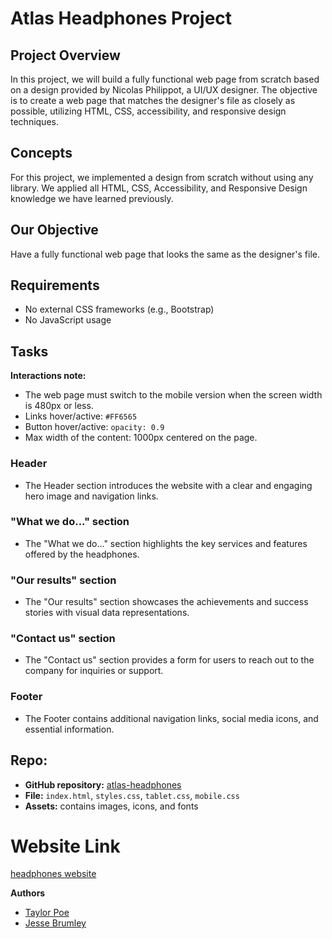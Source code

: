 # Atlas Headphones Project

## Project Overview

In this project, we will build a fully functional web page from scratch based on a design provided by Nicolas Philippot, a UI/UX designer. The objective is to create a web page that matches the designer's file as closely as possible, utilizing HTML, CSS, accessibility, and responsive design techniques.

## Concepts

For this project, we implemented a design from scratch without using any library. We applied all HTML, CSS, Accessibility, and Responsive Design knowledge we have learned previously.

## Our Objective

Have a fully functional web page that looks the same as the designer's file.

## Requirements
- No external CSS frameworks (e.g., Bootstrap)
- No JavaScript usage

## Tasks

  **Interactions note:**
  - The web page must switch to the mobile version when the screen width is 480px or less.
  - Links hover/active: `#FF6565`
  - Button hover/active: `opacity: 0.9`
  - Max width of the content: 1000px centered on the page.


### Header
- The Header section introduces the website with a clear and engaging hero image and navigation links.

### "What we do..." section
- The "What we do..." section highlights the key services and features offered by the headphones.

### "Our results" section
- The "Our results" section showcases the achievements and success stories with visual data representations.

### "Contact us" section
- The "Contact us" section provides a form for users to reach out to the company for inquiries or support.

### Footer
- The Footer contains additional navigation links, social media icons, and essential information.

## Repo:
- **GitHub repository:** [atlas-headphones](https://github.com/TPoe25/atlas-headphones)
- **File:** `index.html`, `styles.css`, `tablet.css`, `mobile.css`
- **Assets:** contains images, icons, and fonts

# Website Link
[headphones website](https://tpoe25.github.io/atlas-headphones/)

**Authors**
- [Taylor Poe](https://github.com/TPoe25)
- [Jesse Brumley](https://github.com/jessebrumley)

